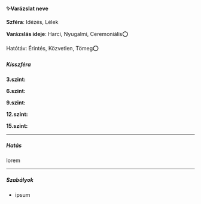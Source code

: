 #### ✨Varázslat neve


**Szféra**: Idézés, Lélek

**Varázslás ideje**: Harci, Nyugalmi, Ceremoniális⭕

Hatótáv: Érintés, Közvetlen, Tömeg⭕

##### Kisszféra

**3.szint:** 

**6.szint:** 

**9.szint:** 

**12.szint:** 

**15.szint:** 


---
##### Hatás

lorem

---
##### Szabályok

- ipsum
